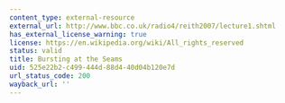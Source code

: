 ```yaml
---
content_type: external-resource
external_url: http://www.bbc.co.uk/radio4/reith2007/lecture1.shtml
has_external_license_warning: true
license: https://en.wikipedia.org/wiki/All_rights_reserved
status: valid
title: Bursting at the Seams
uid: 525e22b2-c499-444d-88d4-40d04b120e7d
url_status_code: 200
wayback_url: ''
---
```

